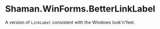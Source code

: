 ﻿# Shaman.WinForms.BetterLinkLabel

A version of `LinkLabel` consistent with the Windows look'n'feel.